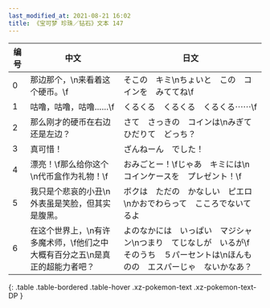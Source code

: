 ```yaml
---
last_modified_at: 2021-08-21 16:02
title: 《宝可梦 珍珠／钻石》文本 147
---
```

| 编号 | 中文 | 日文 |
| ---- | ---- | ---- |
| 0 | 那边那个，\n来看着这个硬币。\f | そこの　キミ\nちょいと　この　コインを　みててね\f |
| 1 | 咕噜，咕噜，咕噜……\f | くるくる　くるくる　くるくる⋯⋯\f |
| 2 | 那么刚才的硬币在右边还是左边？ | さて　さっきの　コインは\nみぎて　ひだりて　どっち？ |
| 3 | 真可惜！ | ざんねーん　でした！ |
| 4 | 漂亮！\f那么给你这个\n代币盒作为礼物！\f | おみごとー！\fじゃあ　キミには\nコインケースを　プレゼント！\f |
| 5 | 我只是个悲哀的小丑\n外表虽是笑脸，但其实是腹黑。 | ボクは　ただの　かなしい　ピエロ\nかおでわらって　こころでないてるよ |
| 6 | 在这个世界上，\n有许多魔术师，\f他们之中大概有百分之五\n是真正的超能力者吧？ | よのなかには　いっぱい　マジシャン\nつまり　てじなしが　いるが\fそのうち　５パーセントは\nほんものの　エスパーじゃ　ないかなあ？ |
{: .table .table-bordered .table-hover .xz-pokemon-text .xz-pokemon-text-DP }